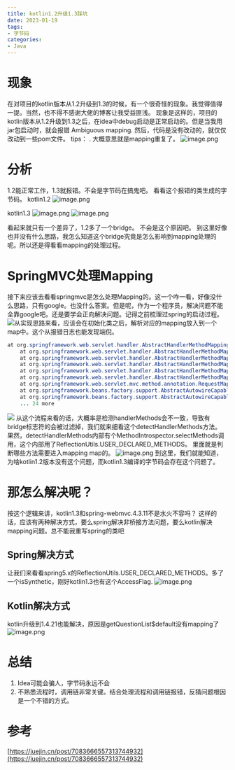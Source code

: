 ```yaml
---
title: kotlin1.2升级1.3踩坑
date: 2023-01-19
tags:
- 字节码
categories:
- Java
---
```

<meta name="referrer" content="no-referrer" />
<!-- more -->

# 现象
在对项目的kotlin版本从1.2升级到1.3的时候，有一个很奇怪的现象。我觉得值得一提。当然，也不得不感谢大佬的博客让我受益匪浅。
现象是这样的，项目的kotlin版本从1.2升级到1.3之后，在idea中debug启动是正常启动的。但是当我用jar包启动时，就会报错 Ambiguous mapping. 然后，代码是没有改动的，就仅仅改动到一些pom文件。
tips：  . 大概意思就是mapping重复了。
![image.png](https://cdn.nlark.com/yuque/0/2022/png/21760570/1664192486346-d53dd8c3-f9e9-4a0d-99a8-ad17499a9540.png#averageHue=%23171717&clientId=uf27f46b6-9d35-4&from=paste&height=820&id=u4faed016&originHeight=820&originWidth=1665&originalType=binary&ratio=1&rotation=0&showTitle=false&size=332285&status=done&style=none&taskId=u2e2b6337-c1e3-499d-a1e4-7f6f38c6d79&title=&width=1665)
# 分析
1.2能正常工作，1.3就报错。不会是字节码在搞鬼吧。
看看这个报错的类生成的字节码。
kotlin1.2
![image.png](https://cdn.nlark.com/yuque/0/2022/png/21760570/1663922958131-f8b3c59d-5a03-4211-8b87-0d9a73f29a75.png#averageHue=%23060606&clientId=u98f6ad55-aaa9-4&from=paste&height=461&id=u0a3d051b&originHeight=461&originWidth=1725&originalType=binary&ratio=1&rotation=0&showTitle=false&size=116696&status=done&style=none&taskId=uc5870d4a-a7cd-44e8-a240-eea19de0dac&title=&width=1725)

kotlin1.3
![image.png](https://cdn.nlark.com/yuque/0/2022/png/21760570/1663922437180-8b9b1d5c-591f-4d71-a0fc-b8837b0b5d32.png#averageHue=%23080706&clientId=u98f6ad55-aaa9-4&from=paste&height=456&id=u07ad138b&originHeight=456&originWidth=1659&originalType=binary&ratio=1&rotation=0&showTitle=false&size=134684&status=done&style=none&taskId=u2eff7dde-f457-4afd-9d49-c0e68c1a93b&title=&width=1659)
![image.png](https://cdn.nlark.com/yuque/0/2022/png/21760570/1663922880786-209e1c5d-c67e-4c9f-866b-52f007981eb9.png#averageHue=%2329353b&clientId=u98f6ad55-aaa9-4&from=paste&height=811&id=u1ca2e8cd&originHeight=811&originWidth=803&originalType=binary&ratio=1&rotation=0&showTitle=false&size=84247&status=done&style=none&taskId=u9cab9975-5c39-415a-a37e-f43b7bf7cf1&title=&width=803)

看起来就只有一个差异了，1.2多了一个bridge。 不会是这个原因吧。
到这里好像也并没有什么思路，我怎么知道这个bridge究竟是怎么影响到mapping处理的呢。所以还是得看看mapping的处理过程。
# SpringMVC处理Mapping
接下来应该去看看springmvc是怎么处理Mapping的。这一个咋一看，好像没什么思路，只有google。也没什么答案。但是呢，作为一个程序员，解决问题不能全靠google吧。还是要学会正向解决问题。记得之前梳理过spring的启动过程。
![](https://cdn.nlark.com/yuque/__puml/274abd6d374e5f4a48e8ecdde0d96b88.svg#lake_card_v2=eyJ0eXBlIjoicHVtbCIsImNvZGUiOiJAc3RhcnR1bWxcblxuc3RhcnRcbjrku6PnkIblupTnlKg7XG5wYXJ0aXRpb24g5Yid5aeL5YyWe1xuICA65Yid5aeL5YyW5a655Zmo5ZCv5Yqo55uR5ZCs5ZmoO1xuICBub3RlIHJpZ2h0OiDmj5Dkvpvoh6rlrprkuYnnm5HlkKzlmajnmoTmianlsZU7XG4gIDrlh4blpIfnjq_looM7XG4gIDrlh4blpIfkuIrkuIvmloc7XG59XG5wYXJ0aXRpb24g5bCG57G75Yqg6L295Yiw5a655Zmo6YeMIHtcbiAgOuWIneWni-WMluexu-WKoOi9veebkeWQrOWZqDtcbiAgbm90ZSByaWdodDog5o-Q5L6b6Ieq5a6a5LmJ55uR5ZCs5Zmo55qE5omp5bGVO1xuICA66K-G5Yir57G75a6a5LmJO1xuICBmb3JrXG4gICAgOuazqOino-mFjee9rjtcblx0bm90ZSByaWdodDog55Sa6Iez5Y-v5Lul6Ieq5Yqo5YyWO1xuICBmb3JrIGFnYWluXG4gICAgOnhtbOmFjee9rjtcbiAgZW5kIGZvcms7XG4gIG5vdGUgcmlnaHQ6IOaJqeWxlTFcbiAgOuW3peWOguaooeW8j-WKoOi9veexu-WumuS5iTtcbiAgI2RhcmtjeWFuOuaPkOS-m-S_ruaUueexu-WumuS5ieeahOWbnuiwg-aOpeWPoztcbiAgZmxvYXRpbmcgbm90ZSByaWdodDog5omp5bGVMlxuICA65a6e5L6L5YyW57G7O1xuICA65aGr5YWF57G75a2X5q615bGe5oCnO1xuICAjZGFya2N5YW465o-Q5L6b5L-u5pS557G75L-h5oGv55qE5Zue6LCD5o6l5Y-jOyBcbiAgZmxvYXRpbmcgbm90ZSByaWdodDog5omp5bGVM1xuICAjZGFya2N5YW465o-Q5L6b5Yid5aeL5YyW57G75LmL5YmN55qE5aSE55CG5Zue6LCD5o6l5Y-jOyBcbiAgZmxvYXRpbmcgbm90ZSByaWdodDog5omp5bGVNFxuICA65Yid5aeL5YyW57G7O1xuICAjZGFya2N5YW465o-Q5L6b5Yid5aeL5YyW57G75LmL5ZCO55qE5aSE55CG5Zue6LCD5o6l5Y-jOyBcbiAgZmxvYXRpbmcgbm90ZSByaWdodDog5omp5bGVNVxufVxucGFydGl0aW9uIOS9v-eUqOexuyB7XG4gICAgOuS7juWuueWZqOS4reiOt-WPlumcgOimgeeahOexuztcbn1cblxuc3RvcFxuXG5AZW5kdW1sIiwidXJsIjoiaHR0cHM6Ly9jZG4ubmxhcmsuY29tL3l1cXVlL19fcHVtbC8yNzRhYmQ2ZDM3NGU1ZjRhNDhlOGVjZGRlMGQ5NmI4OC5zdmciLCJpZCI6Ikg1cHU0IiwibWFyZ2luIjp7InRvcCI6dHJ1ZSwiYm90dG9tIjp0cnVlfSwiY2FyZCI6ImRpYWdyYW0ifQ==)从实现思路来看，应该会在初始化类之后，解析对应的mapping放入到一个map中。这个从报错日志也能发现端倪。

```java
at org.springframework.web.servlet.handler.AbstractHandlerMethodMapping$MappingRegistry.assertUniqueMethodMapping(AbstractHandlerMethodMapping.java:576) ~[spring-webmvc-4.3.9.RELEASE.jar!/:4.3.9.RELEASE]
	at org.springframework.web.servlet.handler.AbstractHandlerMethodMapping$MappingRegistry.register(AbstractHandlerMethodMapping.java:540) ~[spring-webmvc-4.3.9.RELEASE.jar!/:4.3.9.RELEASE]
	at org.springframework.web.servlet.handler.AbstractHandlerMethodMapping.registerHandlerMethod(AbstractHandlerMethodMapping.java:264) ~[spring-webmvc-4.3.9.RELEASE.jar!/:4.3.9.RELEASE]
	at org.springframework.web.servlet.handler.AbstractHandlerMethodMapping.detectHandlerMethods(AbstractHandlerMethodMapping.java:250) ~[spring-webmvc-4.3.9.RELEASE.jar!/:4.3.9.RELEASE]
	at org.springframework.web.servlet.handler.AbstractHandlerMethodMapping.initHandlerMethods(AbstractHandlerMethodMapping.java:214) ~[spring-webmvc-4.3.9.RELEASE.jar!/:4.3.9.RELEASE]
	at org.springframework.web.servlet.handler.AbstractHandlerMethodMapping.afterPropertiesSet(AbstractHandlerMethodMapping.java:184) ~[spring-webmvc-4.3.9.RELEASE.jar!/:4.3.9.RELEASE]
	at org.springframework.web.servlet.mvc.method.annotation.RequestMappingHandlerMapping.afterPropertiesSet(RequestMappingHandlerMapping.java:127) ~[spring-webmvc-4.3.9.RELEASE.jar!/:4.3.9.RELEASE]
	at org.springframework.beans.factory.support.AbstractAutowireCapableBeanFactory.invokeInitMethods(AbstractAutowireCapableBeanFactory.java:1687) ~[spring-beans-4.3.9.RELEASE.jar!/:4.3.9.RELEASE]
	at org.springframework.beans.factory.support.AbstractAutowireCapableBeanFactory.initializeBean(AbstractAutowireCapableBeanFactory.java:1624) ~[spring-beans-4.3.9.RELEASE.jar!/:4.3.9.RELEASE]
	... 24 more
```
![](https://cdn.nlark.com/yuque/__puml/6d3efeb9022ac837e341e152aeb8f711.svg#lake_card_v2=eyJ0eXBlIjoicHVtbCIsImNvZGUiOiJAc3RhcnR1bWxcblxuc3RhcnRcblxuOuWIneWni-WMlmJlYW7vvIhBYnN0cmFjdEF1dG93aXJlQ2FwYWJsZUJlYW5GYWN0b3J5LmluaXRpYWxpemVCZWFu77yJO1xuOuiwg-eUqOWIneWni-WMluaWueazle-8iEFic3RyYWN0QXV0b3dpcmVDYXBhYmxlQmVhbkZhY3RvcnkuaW52b2tlSW5pdE1ldGhvZHPvvIk7XG466LCD55So5bGe5oCn6K6-572u5ZCO57ut5aSE55CG5pa55rOV77yIUmVxdWVzdE1hcHBpbmdIYW5kbGVyTWFwcGluZy5hZnRlclByb3BlcnRpZXNTZXTvvIk7XG466LCD55SoaW5pdEhhbmRsZXJtZXRob2Tmlrnms5XvvIhBYnN0cmFjdEhhbmRsZXJNZXRob2RNYXBwaW5nLmluaXRIYW5kbGVyTWV0aG9kc--8iTtcbjrosIPnlKhkZXRlY3RIYW5kbGVyTWV0aG9kc-aWueazle-8iEFic3RyYWN0SGFuZGxlck1ldGhvZE1hcHBpbmcuZGV0ZWN0SGFuZGxlck1ldGhvZHPvvIk7XG466LCD55So5rOo5YaMbWFwcGluZ-eahOaWueazle-8iEFic3RyYWN0SGFuZGxlck1ldGhvZE1hcHBpbmcucmVnaXN0ZXJIYW5kbGVyTWV0aG9k77yJO1xuXG5zdG9wXG5cbkBlbmR1bWwiLCJ1cmwiOiJodHRwczovL2Nkbi5ubGFyay5jb20veXVxdWUvX19wdW1sLzZkM2VmZWI5MDIyYWM4MzdlMzQxZTE1MmFlYjhmNzExLnN2ZyIsImlkIjoic0hnZEEiLCJtYXJnaW4iOnsidG9wIjp0cnVlLCJib3R0b20iOnRydWV9LCJjYXJkIjoiZGlhZ3JhbSJ9)
从这个流程来看的话，大概率是检测handlerMethods会不一致，导致有bridge标志符的会被过滤掉，我们就来细看这个detectHandlerMethods方法。
果然，detectHandlerMethods内部有个MethodIntrospector.selectMethods调用，这个内部用了ReflectionUtils.USER_DECLARED_METHODS。 里面就是判断哪些方法需要进入mapping map的。
![image.png](https://cdn.nlark.com/yuque/0/2022/png/21760570/1664256734768-58b9d7c1-ee01-408d-8fb3-ee6255e8a6e4.png#averageHue=%232a3439&clientId=u76489489-ca5c-4&from=paste&height=176&id=u19860a72&originHeight=352&originWidth=1422&originalType=binary&ratio=1&rotation=0&showTitle=false&size=74541&status=done&style=none&taskId=u8fb7eb90-02be-43d8-bd10-ed92ddff3a9&title=&width=711)
到这里，我们就能知道，为啥kotlin1.2版本没有这个问题，而kotlin1.3编译的字节码会存在这个问题了。
# 那怎么解决呢？
按这个逻辑来讲，kotlin1.3和spring-webmvc.4.3.11不是水火不容吗？
这样的话，应该有两种解决方式，要么spring解决非桥接方法问题，要么kotlin解决mapping问题。总不能我重写spring的类吧
## Spring解决方式
让我们来看看spring5.x的ReflectionUtils.USER_DECLARED_METHODS。多了一个isSynthetic，刚好kotlin1.3也有这个AccessFlag.
![image.png](https://cdn.nlark.com/yuque/0/2022/png/21760570/1664271342532-23313fff-f0b6-4e23-8fd2-31d6af6ce586.png#averageHue=%23211d1c&clientId=u76bb36de-83cd-4&from=paste&height=106&id=u2529423b&originHeight=106&originWidth=943&originalType=binary&ratio=1&rotation=0&showTitle=false&size=25558&status=done&style=none&taskId=u105b67fd-00cf-427a-b1ef-68cb91ae35e&title=&width=943)
## Kotlin解决方式
kotlin升级到1.4.21也能解决，原因是getQuestionList$default没有mapping了
![image.png](https://cdn.nlark.com/yuque/0/2022/png/21760570/1664272577189-f15f778f-eef0-4df8-b9bd-acceb178c032.png#averageHue=%23080706&clientId=u76bb36de-83cd-4&from=paste&height=420&id=uf62aee2a&originHeight=420&originWidth=1708&originalType=binary&ratio=1&rotation=0&showTitle=false&size=123836&status=done&style=none&taskId=uf16430fc-8174-467c-a8f7-55911482aee&title=&width=1708)
# 总结

1. Idea可能会骗人，字节码永远不会
2. 不熟悉流程时，调用链非常关键。结合处理流程和调用链报错，反猜问题根因是一个不错的方式。

# 参考
[https://juejin.cn/post/7083666557313744932](https://juejin.cn/post/7083666557313744932) 